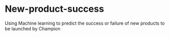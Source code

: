 # New-product-success
Using Machine learning to predict the success or failure of new products to be launched by Champion
